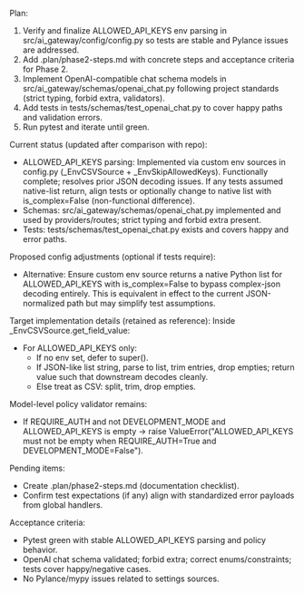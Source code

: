 Plan:
1) Verify and finalize ALLOWED_API_KEYS env parsing in src/ai_gateway/config/config.py so tests are stable and Pylance issues are addressed.
2) Add .plan/phase2-steps.md with concrete steps and acceptance criteria for Phase 2.
3) Implement OpenAI-compatible chat schema models in src/ai_gateway/schemas/openai_chat.py following project standards (strict typing, forbid extra, validators).
4) Add tests in tests/schemas/test_openai_chat.py to cover happy paths and validation errors.
5) Run pytest and iterate until green.

Current status (updated after comparison with repo):
- ALLOWED_API_KEYS parsing: Implemented via custom env sources in config.py (_EnvCSVSource + _EnvSkipAllowedKeys). Functionally complete; resolves prior JSON decoding issues. If any tests assumed native-list return, align tests or optionally change to native list with is_complex=False (non-functional difference).
- Schemas: src/ai_gateway/schemas/openai_chat.py implemented and used by providers/routes; strict typing and forbid extra present.
- Tests: tests/schemas/test_openai_chat.py exists and covers happy and error paths.

Proposed config adjustments (optional if tests require):
- Alternative: Ensure custom env source returns a native Python list for ALLOWED_API_KEYS with is_complex=False to bypass complex-json decoding entirely. This is equivalent in effect to the current JSON-normalized path but may simplify test assumptions.

Target implementation details (retained as reference):
Inside _EnvCSVSource.get_field_value:
- For ALLOWED_API_KEYS only:
  - If no env set, defer to super().
  - If JSON-like list string, parse to list, trim entries, drop empties; return value such that downstream decodes cleanly.
  - Else treat as CSV: split, trim, drop empties.

Model-level policy validator remains:
- If REQUIRE_AUTH and not DEVELOPMENT_MODE and ALLOWED_API_KEYS is empty → raise ValueError("ALLOWED_API_KEYS must not be empty when REQUIRE_AUTH=True and DEVELOPMENT_MODE=False").

Pending items:
- Create .plan/phase2-steps.md (documentation checklist).
- Confirm test expectations (if any) align with standardized error payloads from global handlers.

Acceptance criteria:
- Pytest green with stable ALLOWED_API_KEYS parsing and policy behavior.
- OpenAI chat schema validated; forbid extra; correct enums/constraints; tests cover happy/negative cases.
- No Pylance/mypy issues related to settings sources.
